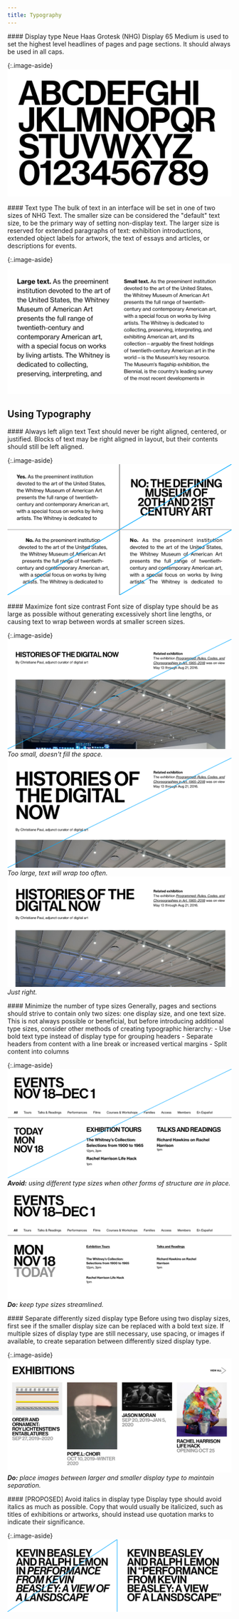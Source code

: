 ```yaml
---
title: Typography
---
```


<div markdown="1">
#### Display type
Neue Haas Grotesk (NHG) Display 65 Medium is used to set the highest level headlines of pages and page sections. It should always be used in all caps.
</div>

{:.image-aside}
![Display type properties](/assets/images/nhg-display.png)

<div markdown="1">
#### Text type
The bulk of text in an interface will be set in one of two sizes of NHG Text. The smaller size can be considered the "default" text size, to be the primary way of setting non-display text. The larger size is reserved for extended paragraphs of text: exhibition introductions, extended object labels for artwork, the text of essays and articles, or descriptions for events.
</div>

{:.image-aside}
![Neue Haas Grotest Text 55 Roman and 75 Bold](/assets/images/nhg-text.png)


## Using Typography

<div markdown="1">
#### Always left align text
Text should never be right aligned, centered, or justified. Blocks of text may be right aligned in layout, but their contents should still be left aligned.
</div>

{:.image-aside}
![Do: left align text](/assets/images/left-align-text.png)

<div markdown="1">
#### Maximize font size contrast
Font size of display type should be as large as possible without generating excessively short line lengths, or causing text to wrap between words at smaller screen sizes.
</div>

{:.image-aside}
![Type size contrast: too small](/assets/images/type-size-contrast-small.png)
*Too small, doesn't fill the space.*
![Type size contrast: too large](/assets/images/type-size-contrast-large.png)
*Too large, text will wrap too often.*
![Type size contrast](/assets/images/type-size-contrast.png)
*Just right.*

<div markdown="1">
#### Minimize the number of type sizes
Generally, pages and sections should strive to contain only two sizes: one display size, and one text size. This is not always possible or beneficial, but before introducing additional type sizes, consider other methods of creating typographic hierarchy:
- Use bold text type instead of display type for grouping headers
- Separate headers from content with a line break or increased vertical margins
- Split content into columns
</div>

{:.image-aside}
![Don't: Use lots of font sizes](/assets/images/minimize-font-size-dont.png)
*__Avoid:__ using different type sizes when other forms of structure are in place.*
![Do: Use few font sizes](/assets/images/minimize-font-size-do.png)
*__Do:__ keep type sizes streamlined.*

<div markdown="1">
#### Separate differently sized display type
Before using two display sizes, first see if the smaller display size can be replaced with a bold text size. If multiple sizes of display type are still necessary, use spacing, or images if available, to create separation between differently sized display type.
</div>

{:.image-aside}
![Separate display type](/assets/images/separate-display-type.png)
*__Do:__ place images between larger and smaller display type to maintain separation.*

<div markdown="1">
#### [PROPOSED] Avoid italics in display type
Display type should avoid italics as much as possible. Copy that would usually be italicized, such as titles of exhibitions or artworks, should instead use quotation marks to indicate their significance.
</div>

{:.image-aside}
![Display type italics](/assets/images/display-type-italics.png)
